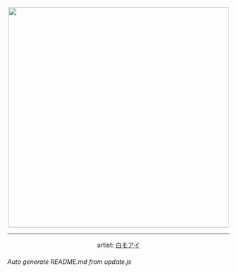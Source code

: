 
<p align="center">
  <img width="500" src="https://nekos.best/api/v2/neko/0743.png">
  <hr/>
  <center>
    artist: <a href="https://www.pixiv.net/en/artworks/96767140">白モアイ</a>
  </center>
</p>


###### Auto generate README.md from update.js


